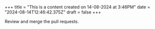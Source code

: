 +++
title = "This is a content created on 14-08-2024 at 3:46PM"
date = "2024-08-14T12:46:42.375Z"
draft = false
+++

  Review and merge the pull requests.
        
